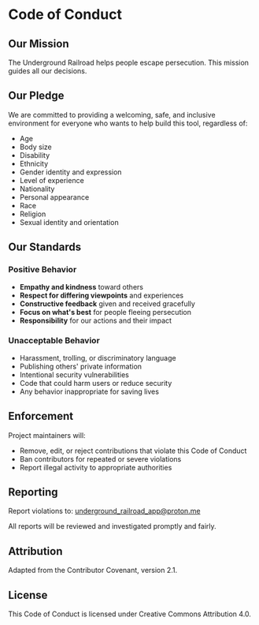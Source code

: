 # Code of Conduct

## Our Mission

The Underground Railroad helps people escape persecution. This mission guides all our decisions.

## Our Pledge

We are committed to providing a welcoming, safe, and inclusive environment for everyone who wants to help build this tool, regardless of:
- Age
- Body size
- Disability
- Ethnicity
- Gender identity and expression
- Level of experience
- Nationality
- Personal appearance
- Race
- Religion
- Sexual identity and orientation

## Our Standards

### Positive Behavior

- **Empathy and kindness** toward others
- **Respect for differing viewpoints** and experiences
- **Constructive feedback** given and received gracefully
- **Focus on what's best** for people fleeing persecution
- **Responsibility** for our actions and their impact

### Unacceptable Behavior

- Harassment, trolling, or discriminatory language
- Publishing others' private information
- Intentional security vulnerabilities
- Code that could harm users or reduce security
- Any behavior inappropriate for saving lives

## Enforcement

Project maintainers will:
- Remove, edit, or reject contributions that violate this Code of Conduct
- Ban contributors for repeated or severe violations
- Report illegal activity to appropriate authorities

## Reporting

Report violations to: underground_railroad_app@proton.me

All reports will be reviewed and investigated promptly and fairly.

## Attribution

Adapted from the Contributor Covenant, version 2.1.

## License

This Code of Conduct is licensed under Creative Commons Attribution 4.0.
